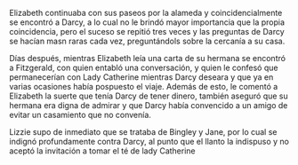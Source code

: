 Elizabeth continuaba con sus paseos por la alameda y coincidencialmente se encontró a Darcy, a lo cual no le brindó mayor importancia que la propia coincidencia, pero el suceso se repitió tres veces y las preguntas de Darcy se hacían masn raras cada vez, preguntándols sobre la cercanía a su casa.

Días después, mientras Elizabeth leía una carta de su hermana se encontró a Fitzgerald, con quien entabló una conversación, y quien le confesó que permanecerían con Lady Catherine mientras Darcy deseara y que ya en varias ocasiones había pospuesto el viaje. Además de esto, le comentó a Elizabeth la suerte que tenía Darcy de tener dinero, también aseguró que su hermana era digna de admirar y que Darcy había convencido a un amigo de evitar un casamiento que no convenía. 

Lizzie supo de inmediato que se trataba de Bingley y Jane, por lo cual se indignó profundamente contra Darcy, al punto que el llanto la indispuso y no aceptó la invitación a tomar el té de lady Catherine
